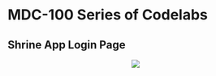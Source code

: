 # MDC-100 Series of Codelabs

## Shrine App Login Page
<div align="center">
 <img src=https://github.com/VBT-Intership/KadirHaktanYucesoy-s-Flutter-Codelab-Missions/blob/master/img/shrine-login-page.PNG>
</div>

#